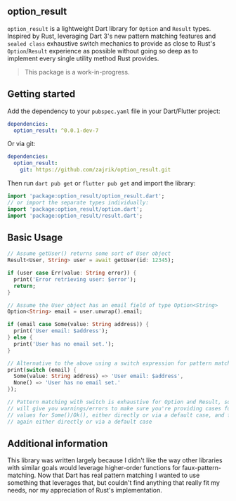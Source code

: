 <!--
This README describes the package. If you publish this package to pub.dev,
this README's contents appear on the landing page for your package.

For information about how to write a good package README, see the guide for
[writing package pages](https://dart.dev/guides/libraries/writing-package-pages).

For general information about developing packages, see the Dart guide for
[creating packages](https://dart.dev/guides/libraries/create-library-packages)
and the Flutter guide for
[developing packages and plugins](https://flutter.dev/developing-packages).
-->

## option_result
`option_result` is a lightweight Dart library for `Option` and `Result` types. Inspired
by Rust, leveraging Dart 3's new pattern matching features and `sealed class` exhaustive
switch mechanics to provide as close to Rust's `Option`/`Result` experience as possible
without going so deep as to implement every single utility method Rust provides.

> This package is a work-in-progress.

## Getting started

Add the dependency to your `pubspec.yaml` file in your Dart/Flutter project:

```yaml
dependencies:
  option_result: ^0.0.1-dev-7
```

Or via git:

```yaml
dependencies:
  option_result:
    git: https://github.com/zajrik/option_result.git
```

Then run `dart pub get` or `flutter pub get` and import the library:

```dart
import 'package:option_result/option_result.dart';
// or import the separate types individually:
import 'package:option_result/option.dart';
import 'package:option_result/result.dart';
```

## Basic Usage

```dart
// Assume getUser() returns some sort of User object
Result<User, String> user = await getUser(id: 12345);

if (user case Err(value: String error)) {
  print('Error retrieving user: $error');
  return;
}

// Assume the User object has an email field of type Option<String>
Option<String> email = user.unwrap().email;

if (email case Some(value: String address)) {
  print('User email: $address');
} else {
  print('User has no email set.');
}

// Alternative to the above using a switch expression for pattern matching
print(switch (email) {
  Some(value: String address) => 'User email: $address',
  None() => 'User has no email set.'
});

// Pattern matching with switch is exhaustive for Option and Result, so the compiler
// will give you warnings/errors to make sure you're providing cases for all potential
// values for Some()/Ok(), either directly or via a default case, and for None()/Err(),
// again either directly or via a default case
```

## Additional information

This library was written largely because I didn't like the way other libraries with
similar goals would leverage higher-order functions for faux-pattern-matching. Now
that Dart has real pattern matching I wanted to use something that leverages that,
but couldn't find anything that really fit my needs, nor my appreciation of Rust's
implementation.
